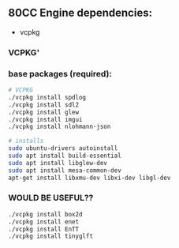 
## 80CC Engine dependencies:
- vcpkg

### VCPKG'

### base packages (required):

```bash
# VCPKG
./vcpkg install spdlog
./vcpkg install sdl2
./vcpkg install glew
./vcpkg install imgui
./vcpkg install nlohmann-json

# installs
sudo ubuntu-drivers autoinstall
sudo apt install build-essential
sudo apt install libglew-dev
sudo apt install mesa-common-dev
apt-get install libxmu-dev libxi-dev libgl-dev
```

### WOULD BE USEFUL??
```bash
./vcpkg install box2d
./vcpkg install enet
./vcpkg install EnTT
./vcpkg install tinyglft
```
